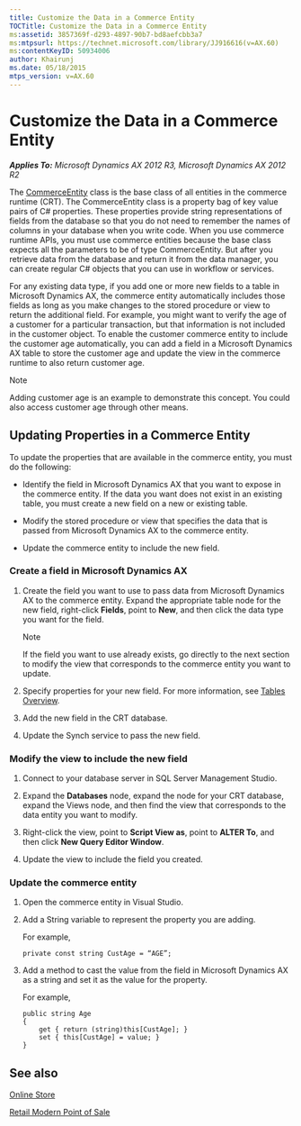 ```yaml
---
title: Customize the Data in a Commerce Entity
TOCTitle: Customize the Data in a Commerce Entity
ms:assetid: 3857369f-d293-4897-90b7-bd8aefcbb3a7
ms:mtpsurl: https://technet.microsoft.com/library/JJ916616(v=AX.60)
ms:contentKeyID: 50934006
author: Khairunj
ms.date: 05/18/2015
mtps_version: v=AX.60
---
```


# Customize the Data in a Commerce Entity 


_**Applies To:** Microsoft Dynamics AX 2012 R3, Microsoft Dynamics AX 2012 R2_

The [CommerceEntity](commerceentity-class-microsoft-dynamics-commerce-runtime-datamodel.md) class is the base class of all entities in the commerce runtime (CRT). The CommerceEntity class is a property bag of key value pairs of C\# properties. These properties provide string representations of fields from the database so that you do not need to remember the names of columns in your database when you write code. When you use commerce runtime APIs, you must use commerce entities because the base class expects all the parameters to be of type CommerceEntity. But after you retrieve data from the database and return it from the data manager, you can create regular C\# objects that you can use in workflow or services.

For any existing data type, if you add one or more new fields to a table in Microsoft Dynamics AX, the commerce entity automatically includes those fields as long as you make changes to the stored procedure or view to return the additional field. For example, you might want to verify the age of a customer for a particular transaction, but that information is not included in the customer object. To enable the customer commerce entity to include the customer age automatically, you can add a field in a Microsoft Dynamics AX table to store the customer age and update the view in the commerce runtime to also return customer age.


> [!NOTE]
> <P>Adding customer age is an example to demonstrate this concept. You could also access customer age through other means.</P>



## Updating Properties in a Commerce Entity

To update the properties that are available in the commerce entity, you must do the following:

  - Identify the field in Microsoft Dynamics AX that you want to expose in the commerce entity. If the data you want does not exist in an existing table, you must create a new field on a new or existing table.

  - Modify the stored procedure or view that specifies the data that is passed from Microsoft Dynamics AX to the commerce entity.

  - Update the commerce entity to include the new field.

### Create a field in Microsoft Dynamics AX

1.  Create the field you want to use to pass data from Microsoft Dynamics AX to the commerce entity. Expand the appropriate table node for the new field, right-click **Fields**, point to **New**, and then click the data type you want for the field.
    

    > [!NOTE]
    > <P>If the field you want to use already exists, go directly to the next section to modify the view that corresponds to the commerce entity you want to update.</P>



2.  Specify properties for your new field. For more information, see [Tables Overview](https://technet.microsoft.com/library/bb314725\(v=ax.60\)).

3.  Add the new field in the CRT database.

4.  Update the Synch service to pass the new field.

### Modify the view to include the new field

1.  Connect to your database server in SQL Server Management Studio.

2.  Expand the **Databases** node, expand the node for your CRT database, expand the Views node, and then find the view that corresponds to the data entity you want to modify.

3.  Right-click the view, point to **Script View as**, point to **ALTER To**, and then click **New Query Editor Window**.

4.  Update the view to include the field you created.

### Update the commerce entity

1.  Open the commerce entity in Visual Studio.

2.  Add a String variable to represent the property you are adding.
    
    For example,
    
        private const string CustAge = “AGE”;

3.  Add a method to cast the value from the field in Microsoft Dynamics AX as a string and set it as the value for the property.
    
    For example,
    
        public string Age
        {
            get { return (string)this[CustAge]; }
            set { this[CustAge] = value; }
        }

## See also

[Online Store](online-store.md)

[Retail Modern Point of Sale](retail-modern-point-of-sale.md)

  


